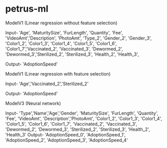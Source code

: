 # petrus-ml

ModelV1 (Linear regression without feature selection)

Input-
'Age', 'MaturitySize', 'FurLength', 'Quantity', 'Fee', 'VideoAmt','Description', 'PhotoAmt', 'Type_2', 'Gender_2', 'Gender_3', 'Color1_2',
'Color1_3', 'Color1_4', 'Color1_5', 'Color1_6', 'Color1_7','Vaccinated_2', 'Vaccinated_3', 'Dewormed_2', 'Dewormed_3','Sterilized_2', 'Sterilized_3', 'Health_2', 'Health_3',


Output-
'AdoptionSpeed'


ModelV1 (Linear regression with feature selection)

Input-
'Age','Vaccinated_2','Sterilized_2'

Output-
'AdoptionSpeed'

ModelV3 (Neural network)

Input-
'Type','Name','Age','Gender', 'MaturitySize', 'FurLength',
       'Quantity', 'Fee', 'VideoAmt', 'Description','PhotoAmt', 'Color1_2',
       'Color1_3', 'Color1_4', 'Color1_5', 'Color1_6', 'Color1_7',
       'Vaccinated_2', 'Vaccinated_3', 'Dewormed_2', 'Dewormed_3',
       'Sterilized_2', 'Sterilized_3', 'Health_2', 'Health_3'
Output-
'AdoptionSpeed_0', 'AdoptionSpeed_1', 'AdoptionSpeed_2',
       'AdoptionSpeed_3', 'AdoptionSpeed_4'

